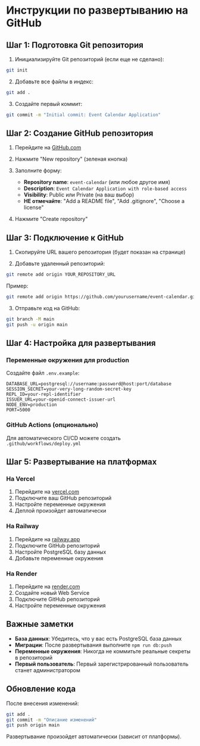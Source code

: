 # Инструкции по развертыванию на GitHub

## Шаг 1: Подготовка Git репозитория

1. Инициализируйте Git репозиторий (если еще не сделано):
```bash
git init
```

2. Добавьте все файлы в индекс:
```bash
git add .
```

3. Создайте первый коммит:
```bash
git commit -m "Initial commit: Event Calendar Application"
```

## Шаг 2: Создание GitHub репозитория

1. Перейдите на [GitHub.com](https://github.com)
2. Нажмите "New repository" (зеленая кнопка)
3. Заполните форму:
   - **Repository name**: `event-calendar` (или любое другое имя)
   - **Description**: `Event Calendar Application with role-based access`
   - **Visibility**: Public или Private (на ваш выбор)
   - **НЕ отмечайте**: "Add a README file", "Add .gitignore", "Choose a license"

4. Нажмите "Create repository"

## Шаг 3: Подключение к GitHub

1. Скопируйте URL вашего репозитория (будет показан на странице)

2. Добавьте удаленный репозиторий:
```bash
git remote add origin YOUR_REPOSITORY_URL
```

Пример:
```bash
git remote add origin https://github.com/yourusername/event-calendar.git
```

3. Отправьте код на GitHub:
```bash
git branch -M main
git push -u origin main
```

## Шаг 4: Настройка для развертывания

### Переменные окружения для production

Создайте файл `.env.example`:
```
DATABASE_URL=postgresql://username:password@host:port/database
SESSION_SECRET=your-very-long-random-secret-key
REPL_ID=your-repl-identifier
ISSUER_URL=your-openid-connect-issuer-url
NODE_ENV=production
PORT=5000
```

### GitHub Actions (опционально)

Для автоматического CI/CD можете создать `.github/workflows/deploy.yml`

## Шаг 5: Развертывание на платформах

### На Vercel
1. Перейдите на [vercel.com](https://vercel.com)
2. Подключите ваш GitHub репозиторий
3. Настройте переменные окружения
4. Деплой произойдет автоматически

### На Railway
1. Перейдите на [railway.app](https://railway.app)
2. Подключите GitHub репозиторий
3. Настройте PostgreSQL базу данных
4. Добавьте переменные окружения

### На Render
1. Перейдите на [render.com](https://render.com)
2. Создайте новый Web Service
3. Подключите GitHub репозиторий
4. Настройте переменные окружения

## Важные заметки

- **База данных**: Убедитесь, что у вас есть PostgreSQL база данных
- **Миграции**: После развертывания выполните `npm run db:push`
- **Переменные окружения**: Никогда не коммитьте реальные секреты в репозиторий
- **Первый пользователь**: Первый зарегистрированный пользователь станет администратором

## Обновление кода

После внесения изменений:

```bash
git add .
git commit -m "Описание изменений"
git push origin main
```

Развертывание произойдет автоматически (зависит от платформы).